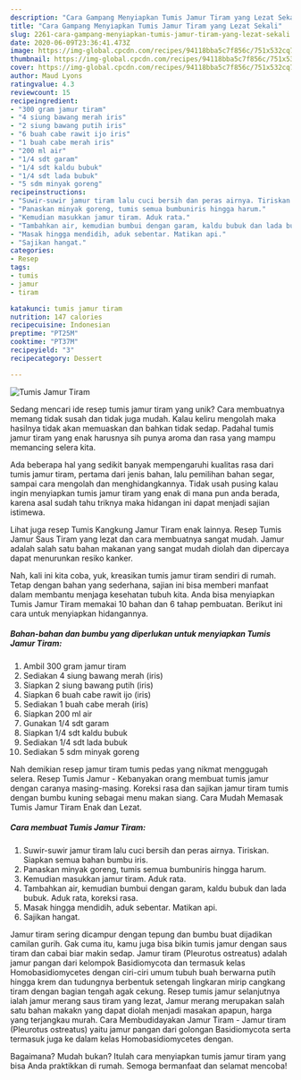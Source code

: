 ```yaml
---
description: "Cara Gampang Menyiapkan Tumis Jamur Tiram yang Lezat Sekali"
title: "Cara Gampang Menyiapkan Tumis Jamur Tiram yang Lezat Sekali"
slug: 2261-cara-gampang-menyiapkan-tumis-jamur-tiram-yang-lezat-sekali
date: 2020-06-09T23:36:41.473Z
image: https://img-global.cpcdn.com/recipes/94118bba5c7f856c/751x532cq70/tumis-jamur-tiram-foto-resep-utama.jpg
thumbnail: https://img-global.cpcdn.com/recipes/94118bba5c7f856c/751x532cq70/tumis-jamur-tiram-foto-resep-utama.jpg
cover: https://img-global.cpcdn.com/recipes/94118bba5c7f856c/751x532cq70/tumis-jamur-tiram-foto-resep-utama.jpg
author: Maud Lyons
ratingvalue: 4.3
reviewcount: 15
recipeingredient:
- "300 gram jamur tiram"
- "4 siung bawang merah iris"
- "2 siung bawang putih iris"
- "6 buah cabe rawit ijo iris"
- "1 buah cabe merah iris"
- "200 ml air"
- "1/4 sdt garam"
- "1/4 sdt kaldu bubuk"
- "1/4 sdt lada bubuk"
- "5 sdm minyak goreng"
recipeinstructions:
- "Suwir-suwir jamur tiram lalu cuci bersih dan peras airnya. Tiriskan. Siapkan semua bahan bumbu iris."
- "Panaskan minyak goreng, tumis semua bumbuniris hingga harum."
- "Kemudian masukkan jamur tiram. Aduk rata."
- "Tambahkan air, kemudian bumbui dengan garam, kaldu bubuk dan lada bubuk. Aduk rata, koreksi rasa."
- "Masak hingga mendidih, aduk sebentar. Matikan api."
- "Sajikan hangat."
categories:
- Resep
tags:
- tumis
- jamur
- tiram

katakunci: tumis jamur tiram 
nutrition: 147 calories
recipecuisine: Indonesian
preptime: "PT25M"
cooktime: "PT37M"
recipeyield: "3"
recipecategory: Dessert

---
```



![Tumis Jamur Tiram](https://img-global.cpcdn.com/recipes/94118bba5c7f856c/751x532cq70/tumis-jamur-tiram-foto-resep-utama.jpg)

Sedang mencari ide resep tumis jamur tiram yang unik? Cara membuatnya memang tidak susah dan tidak juga mudah. Kalau keliru mengolah maka hasilnya tidak akan memuaskan dan bahkan tidak sedap. Padahal tumis jamur tiram yang enak harusnya sih punya aroma dan rasa yang mampu memancing selera kita.

Ada beberapa hal yang sedikit banyak mempengaruhi kualitas rasa dari tumis jamur tiram, pertama dari jenis bahan, lalu pemilihan bahan segar, sampai cara mengolah dan menghidangkannya. Tidak usah pusing kalau ingin menyiapkan tumis jamur tiram yang enak di mana pun anda berada, karena asal sudah tahu triknya maka hidangan ini dapat menjadi sajian istimewa.

Lihat juga resep Tumis Kangkung Jamur Tiram enak lainnya. Resep Tumis Jamur Saus Tiram yang lezat dan cara membuatnya sangat mudah. Jamur adalah salah satu bahan makanan yang sangat mudah diolah dan dipercaya dapat menurunkan resiko kanker.


Nah, kali ini kita coba, yuk, kreasikan tumis jamur tiram sendiri di rumah. Tetap dengan bahan yang sederhana, sajian ini bisa memberi manfaat dalam membantu menjaga kesehatan tubuh kita. Anda bisa menyiapkan Tumis Jamur Tiram memakai 10 bahan dan 6 tahap pembuatan. Berikut ini cara untuk menyiapkan hidangannya.

<!--inarticleads1-->

##### Bahan-bahan dan bumbu yang diperlukan untuk menyiapkan Tumis Jamur Tiram:

1. Ambil 300 gram jamur tiram
1. Sediakan 4 siung bawang merah (iris)
1. Siapkan 2 siung bawang putih (iris)
1. Siapkan 6 buah cabe rawit ijo (iris)
1. Sediakan 1 buah cabe merah (iris)
1. Siapkan 200 ml air
1. Gunakan 1/4 sdt garam
1. Siapkan 1/4 sdt kaldu bubuk
1. Sediakan 1/4 sdt lada bubuk
1. Sediakan 5 sdm minyak goreng


Nah demikian resep jamur tiram tumis pedas yang nikmat menggugah selera. Resep Tumis Jamur - Kebanyakan orang membuat tumis jamur dengan caranya masing-masing. Koreksi rasa dan sajikan jamur tiram tumis dengan bumbu kuning sebagai menu makan siang. Cara Mudah Memasak Tumis Jamur Tiram Enak dan Lezat. 

<!--inarticleads2-->

##### Cara membuat Tumis Jamur Tiram:

1. Suwir-suwir jamur tiram lalu cuci bersih dan peras airnya. Tiriskan. Siapkan semua bahan bumbu iris.
1. Panaskan minyak goreng, tumis semua bumbuniris hingga harum.
1. Kemudian masukkan jamur tiram. Aduk rata.
1. Tambahkan air, kemudian bumbui dengan garam, kaldu bubuk dan lada bubuk. Aduk rata, koreksi rasa.
1. Masak hingga mendidih, aduk sebentar. Matikan api.
1. Sajikan hangat.


Jamur tiram sering dicampur dengan tepung dan bumbu buat dijadikan camilan gurih. Gak cuma itu, kamu juga bisa bikin tumis jamur dengan saus tiram dan cabai biar makin sedap. Jamur tiram (Pleurotus ostreatus) adalah jamur pangan dari kelompok Basidiomycota dan termasuk kelas Homobasidiomycetes dengan ciri-ciri umum tubuh buah berwarna putih hingga krem dan tudungnya berbentuk setengah lingkaran mirip cangkang tiram dengan bagian tengah agak cekung. Resep tumis jamur selanjutnya ialah jamur merang saus tiram yang lezat, Jamur merang merupakan salah satu bahan makakn yang dapat diolah menjadi masakan apapun, harga yang terjangkau murah. Cara Membudidayakan Jamur Tiram - Jamur tiram (Pleurotus ostreatus) yaitu jamur pangan dari golongan Basidiomycota serta termasuk juga ke dalam kelas Homobasidiomycetes dengan. 

Bagaimana? Mudah bukan? Itulah cara menyiapkan tumis jamur tiram yang bisa Anda praktikkan di rumah. Semoga bermanfaat dan selamat mencoba!
